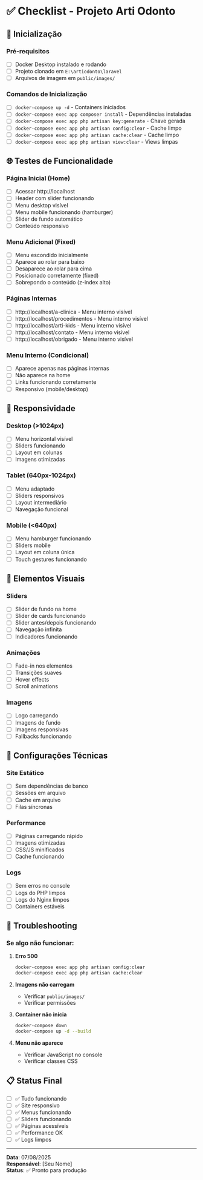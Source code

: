 # ✅ Checklist - Projeto Arti Odonto

## 🚀 Inicialização

### Pré-requisitos
- [ ] Docker Desktop instalado e rodando
- [ ] Projeto clonado em `E:\artiodonto\laravel`
- [ ] Arquivos de imagem em `public/images/`

### Comandos de Inicialização
- [ ] `docker-compose up -d` - Containers iniciados
- [ ] `docker-compose exec app composer install` - Dependências instaladas
- [ ] `docker-compose exec app php artisan key:generate` - Chave gerada
- [ ] `docker-compose exec app php artisan config:clear` - Cache limpo
- [ ] `docker-compose exec app php artisan cache:clear` - Cache limpo
- [ ] `docker-compose exec app php artisan view:clear` - Views limpas

## 🌐 Testes de Funcionalidade

### Página Inicial (Home)
- [ ] Acessar http://localhost
- [ ] Header com slider funcionando
- [ ] Menu desktop visível
- [ ] Menu mobile funcionando (hamburger)
- [ ] Slider de fundo automático
- [ ] Conteúdo responsivo

### Menu Adicional (Fixed)
- [ ] Menu escondido inicialmente
- [ ] Aparece ao rolar para baixo
- [ ] Desaparece ao rolar para cima
- [ ] Posicionado corretamente (fixed)
- [ ] Sobrepondo o conteúdo (z-index alto)

### Páginas Internas
- [ ] http://localhost/a-clinica - Menu interno visível
- [ ] http://localhost/procedimentos - Menu interno visível
- [ ] http://localhost/arti-kids - Menu interno visível
- [ ] http://localhost/contato - Menu interno visível
- [ ] http://localhost/obrigado - Menu interno visível

### Menu Interno (Condicional)
- [ ] Aparece apenas nas páginas internas
- [ ] Não aparece na home
- [ ] Links funcionando corretamente
- [ ] Responsivo (mobile/desktop)

## 📱 Responsividade

### Desktop (>1024px)
- [ ] Menu horizontal visível
- [ ] Sliders funcionando
- [ ] Layout em colunas
- [ ] Imagens otimizadas

### Tablet (640px-1024px)
- [ ] Menu adaptado
- [ ] Sliders responsivos
- [ ] Layout intermediário
- [ ] Navegação funcional

### Mobile (<640px)
- [ ] Menu hamburger funcionando
- [ ] Sliders mobile
- [ ] Layout em coluna única
- [ ] Touch gestures funcionando

## 🎨 Elementos Visuais

### Sliders
- [ ] Slider de fundo na home
- [ ] Slider de cards funcionando
- [ ] Slider antes/depois funcionando
- [ ] Navegação infinita
- [ ] Indicadores funcionando

### Animações
- [ ] Fade-in nos elementos
- [ ] Transições suaves
- [ ] Hover effects
- [ ] Scroll animations

### Imagens
- [ ] Logo carregando
- [ ] Imagens de fundo
- [ ] Imagens responsivas
- [ ] Fallbacks funcionando

## 🔧 Configurações Técnicas

### Site Estático
- [ ] Sem dependências de banco
- [ ] Sessões em arquivo
- [ ] Cache em arquivo
- [ ] Filas síncronas

### Performance
- [ ] Páginas carregando rápido
- [ ] Imagens otimizadas
- [ ] CSS/JS minificados
- [ ] Cache funcionando

### Logs
- [ ] Sem erros no console
- [ ] Logs do PHP limpos
- [ ] Logs do Nginx limpos
- [ ] Containers estáveis

## 🐛 Troubleshooting

### Se algo não funcionar:

1. **Erro 500**
   ```bash
   docker-compose exec app php artisan config:clear
   docker-compose exec app php artisan cache:clear
   ```

2. **Imagens não carregam**
   - Verificar `public/images/`
   - Verificar permissões

3. **Container não inicia**
   ```bash
   docker-compose down
   docker-compose up -d --build
   ```

4. **Menu não aparece**
   - Verificar JavaScript no console
   - Verificar classes CSS

## 📋 Status Final

- [ ] ✅ Tudo funcionando
- [ ] ✅ Site responsivo
- [ ] ✅ Menus funcionando
- [ ] ✅ Sliders funcionando
- [ ] ✅ Páginas acessíveis
- [ ] ✅ Performance OK
- [ ] ✅ Logs limpos

---

**Data**: 07/08/2025  
**Responsável**: [Seu Nome]  
**Status**: ✅ Pronto para produção
